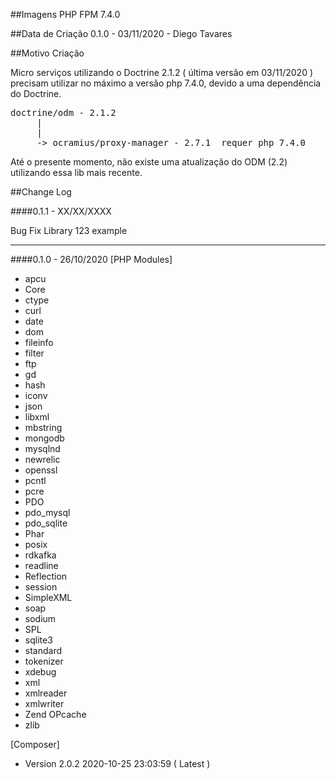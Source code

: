 ##Imagens PHP FPM 7.4.0

##Data de Criação
0.1.0 - 03/11/2020 - Diego Tavares

##Motivo Criação

Micro serviços utilizando o Doctrine 2.1.2 ( última versão  em 03/11/2020 ) 
precisam utilizar no máximo a versão php 7.4.0,  devido a uma dependência do Doctrine.

<pre>
doctrine/odm - 2.1.2
     |
     |
     -> ocramius/proxy-manager - 2.7.1  requer php 7.4.0 
</pre>

Até o presente momento, não existe uma atualização do ODM (2.2) utilizando 
essa lib mais recente.

##Change Log

####0.1.1 - XX/XX/XXXX

Bug Fix Library 123 example

<hr/>

####0.1.0  - 26/10/2020
[PHP Modules]
* apcu
* Core
* ctype
* curl
* date
* dom
* fileinfo
* filter
* ftp
* gd
* hash
* iconv
* json
* libxml
* mbstring
* mongodb
* mysqlnd
* newrelic
* openssl
* pcntl
* pcre
* PDO
* pdo_mysql
* pdo_sqlite
* Phar
* posix
* rdkafka
* readline
* Reflection
* session
* SimpleXML
* soap
* sodium
* SPL
* sqlite3
* standard
* tokenizer
* xdebug
* xml
* xmlreader
* xmlwriter
* Zend OPcache
* zlib


[Composer]
* Version 2.0.2 2020-10-25 23:03:59 ( Latest )